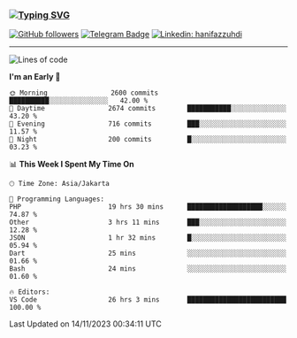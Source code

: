 ### [![Typing SVG](https://readme-typing-svg.herokuapp.com?font=lato&size=22&lines=Hi+There+👋)](https://git.io/typing-svg) 

[![GitHub followers](https://img.shields.io/github/followers/hanifazzuhdi?label=Follow&style=social)](https://github.com/hanifazzuhdi/?tab=follow) 
[![Telegram Badge](https://img.shields.io/badge/-hanif0198-blue?style=social&logo=telegram&link=https://www.t.me/hanif0198/)](https://www.t.me/hanif0198/) 
[![Linkedin: hanifazzuhdi](https://img.shields.io/badge/-hanifazzuhdi-blue?style=flat-square&logo=Linkedin&logoColor=white&link=https://www.linkedin.com/in/hanif-az-zuhdi-69688019b/)](https://www.linkedin.com/in/hanif-az-zuhdi-69688019b/) 

<hr/>

<!--START_SECTION:waka-->
![Lines of code](https://img.shields.io/badge/From%20Hello%20World%20I%27ve%20Written-38.4%20million%20lines%20of%20code-blue)

**I'm an Early 🐤** 

```text
🌞 Morning                2600 commits        ██████████░░░░░░░░░░░░░░░   42.00 % 
🌆 Daytime                2674 commits        ███████████░░░░░░░░░░░░░░   43.20 % 
🌃 Evening                716 commits         ███░░░░░░░░░░░░░░░░░░░░░░   11.57 % 
🌙 Night                  200 commits         █░░░░░░░░░░░░░░░░░░░░░░░░   03.23 % 
```


📊 **This Week I Spent My Time On** 

```text
🕑︎ Time Zone: Asia/Jakarta

💬 Programming Languages: 
PHP                      19 hrs 30 mins      ███████████████████░░░░░░   74.87 % 
Other                    3 hrs 11 mins       ███░░░░░░░░░░░░░░░░░░░░░░   12.28 % 
JSON                     1 hr 32 mins        █░░░░░░░░░░░░░░░░░░░░░░░░   05.94 % 
Dart                     25 mins             ░░░░░░░░░░░░░░░░░░░░░░░░░   01.66 % 
Bash                     24 mins             ░░░░░░░░░░░░░░░░░░░░░░░░░   01.60 % 

🔥 Editors: 
VS Code                  26 hrs 3 mins       █████████████████████████   100.00 % 
```


 Last Updated on 14/11/2023 00:34:11 UTC
<!--END_SECTION:waka-->
